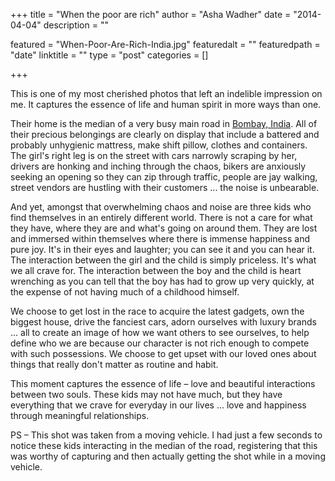 +++
title = "When the poor are rich"
author = "Asha Wadher"
date = "2014-04-04"
description = ""

featured = "When-Poor-Are-Rich-India.jpg"
featuredalt = ""
featuredpath = "date"
linktitle = ""
type = "post"
categories = []

+++

This is one of my most cherished photos that left an indelible impression on me. It captures the essence of life and human spirit in more ways than one.

Their home is the median of a very busy main road in [Bombay, India](http://twiztedmyrtle.photoshelter.com/gallery-collection/View-Gallery/C0000qSXIepKx7lw). All of their precious belongings are clearly on display that include a battered and probably unhygienic mattress, make shift pillow, clothes and containers. The girl's right leg is on the street with cars narrowly scraping by her, drivers are honking and inching through the chaos, bikers are anxiously seeking an opening so they can zip through traffic, people are jay walking, street vendors are hustling with their customers ...
 the noise is unbearable.

And yet, amongst that overwhelming chaos and noise are three kids who find themselves in an entirely different world. There is not a care for what they have, where they are and what's going on around them. They are lost and immersed within themselves where there is immense happiness and pure joy. It's in their eyes and laughter; you can see it and you can hear it. The interaction between the girl and the child is simply priceless. It's what we all crave for. The interaction between the boy and the child is heart wrenching as you can tell that the boy has had to grow up very quickly, at the expense of not having much of a childhood himself.

We choose to get lost in the race to acquire the latest gadgets, own the biggest house, drive the fanciest cars, adorn ourselves with luxury brands ...
 all to create an image of how we want others to see ourselves, to help define who we are because our character is not rich enough to compete with such possessions. We choose to get upset with our loved ones about things that really don't matter as routine and habit.

This moment captures the essence of life – love and beautiful interactions between two souls. These kids may not have much, but they have everything that we crave for everyday in our lives ...
 love and happiness through meaningful relationships.



PS – This shot was taken from a moving vehicle. I had just a few seconds to notice these kids interacting in the median of the road, registering that this was worthy of capturing and then actually getting the shot while in a moving vehicle.
